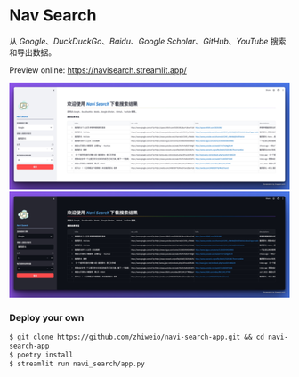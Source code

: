 # Nav Search

从 _Google_、_DuckDuckGo_、_Baidu_、_Google Scholar_、_GitHub_、_YouTube_ 搜索和导出数据。

Preview online: https://navisearch.streamlit.app/

![](./pics/screenshot.jpg)
![](./pics/screenshot-dark.jpg)

### Deploy your own

```shell
$ git clone https://github.com/zhiweio/navi-search-app.git && cd navi-search-app
$ poetry install
$ streamlit run navi_search/app.py
```
